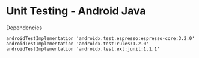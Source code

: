 # Unit Testing - Android Java
Dependencies
```
androidTestImplementation 'androidx.test.espresso:espresso-core:3.2.0'
androidTestImplementation 'androidx.test:rules:1.2.0'
androidTestImplementation 'androidx.test.ext:junit:1.1.1'
```
